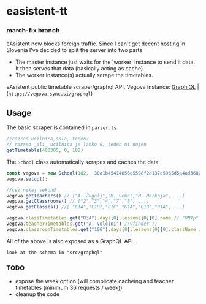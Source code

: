 # easistent-tt
### march-fix branch

eAsistent now blocks foreign traffic. Since I can't get decent hosting in Slovenia I've decided to split the server into two parts
- The master instance just waits for the 'worker' instance to send it data. It then serves that data (basically acting as cache).
- The worker instance(s) actually scrape the timetables.

eAsistent public timetable scraper/graphql API. Vegova instance: [GraphiQL](https://vegova.sync.si/graphiql) | (`https://vegova.sync.si/graphql`)

## Usage
The basic scraper is contained in `parser.ts`
```ts
//razred,ucilnica,sola, teden?
// razred _ali_ ucilnica je lahko 0, teden ni nujen                  
getTimetable(460305, 0, 182)
```
The `School` class automatically scrapes and caches the data
```ts
const vegova = new School(182, '30a1b45414856e5598f2d137a5965d5a4ad36826');
vegova.setup();

//cez nekaj sekund
vegova.getTeachers() // ["A. Žugelj","M. Seme","M. Markoja", ...]
vegova.getClassrooms() // ["2","3","4","7","8", ...]
vegova.getClasses() //[ "E1A","E1B","E1C","G1A","G1B","R1A", ...]

vegova.classTimetables.get("R3A").days[0].lessons[0][0].name // "OMTp"
vegova.teacherTimetables.get("A. Volčini") //vfinder ;)
vegova.classroomTimetables.get("106").days[0].lessons[0][0].className // "R3C"
```

All of the above is also exposed as a GraphQL API...
```
look at the schema in "src/graphql"
```

### TODO
- expose the week option (will complicate cacheing and teacher timetables (minimum 36 requests / week))
- cleanup the code